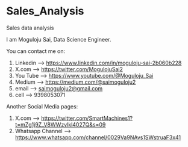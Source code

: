 # Sales_Analysis
Sales data analysis

I am Moguloju Sai, Data Science Engineer.

You can contact me on:
1. Linkedin --> https://www.linkedin.com/in/moguloju-sai-2b060b228
2. X.com --> https://twitter.com/MogulojuSai2
3. You Tube --> https://www.youtube.com/@Moguloju_Sai
4. Medium --> https://medium.com/@saimoguloju2
5. email --> saimoguloju2@gmail.com
6. cell --> 9398053071

Another Social Media pages:
1. X.com --> https://twitter.com/SmartMachines1?t=mZg1j9Z_V8WWzvlkl4027Q&s=09
2. Whatsapp Channel --> https://www.whatsapp.com/channel/0029Va9NAvs1SWstruaF3x41
